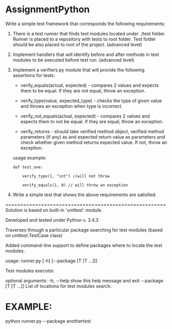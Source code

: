 # AssignmentPython

Write a simple test framework that corresponds the following requirements:

1. There is a test runner that finds test modules located under ./test folder. Runner is placed to a repository with tests to root folder. Test folder should be also placed to root of the project. (advanced level)

2. Implement handlers that will identify before and after methods in test modules to be executed before test run. (advanced level)

3. Implement a verifiers.py module that will provide the following assertions for tests:

   - verify_equals(actual, expected) - compares 2 values and expects them to be equal. If they are not equal, throw an exception.

   - verify_type(value, expected_type) - checks the type of given value and throws an exception when type is incorrect. 

   - verify_not_equals(actual, expected) - compares 2 values and expects them to not be equal. If they are equal, throw an exception.

   - verify_returns - should take verified method object, verified method parameters (if any) as and expected return value as parameters and check whether given method returns expected value. If not, throw an exception.

   

   usage example: 

   

       def test_one:

           verify_type(1, "int") //will not throw

           verify_equals(1, 0) // will throw an exception

     

4. Write a simple test that shows the above requirements are satisfied.

======================================================
Solution is based on built-in 'unittest' module. 

Developed and tested under Python v. 3.4.3

Traverses through a particular package searching for test modules (based on unittest.TestCase class)

Added command-line support to define packages where to locate the test modules.

usage: runner.py [-h] [--package [T [T ...]]]

Test modules executor.

optional arguments:
  -h, --help            show this help message and exit
  --package [T [T ...]]
                        List of locations for test modules search.

# EXAMPLE:
python runner.py --package anothertest
